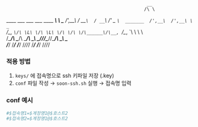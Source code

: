                                                         __
                                                       /\ \
  ____    ___     ___     ___              ____    ____\ \ \___
 /',__\  / __`\  / __`\ /' _ `\  _______  /',__\  /',__\ \  _ `\
/\__, `\/\ \L\ \/\ \L\ \/\ \/\ \/\______\/\__, `\/\__, `\ \ \ \ \
\/\____/\ \____/\ \____/\ \_\ \_\/______/\/\____/\/\____/\ \_\ \_\
 \/___/  \/___/  \/___/  \/_/\/_/         \/___/  \/___/  \/_/\/_/

### 적용 방법
1. `keys/` 에 접속명으로 ssh 키파일 저장 (.key)
2. `conf` 파일 작성 → `soon-ssh.sh` 실행 → 접속명 입력

### conf 예시
```bash
#$접속명1=$계정명1@$호스트2  
#$접속명2=$계정명1@$호스트2  
